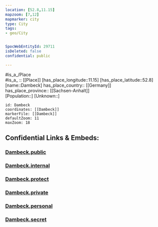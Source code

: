 ```yaml
---
location: [52.8,11.15] 
mapzoom: [7,12] 
mapmarker: city 
type: City
tags:
- geo/City


SpocWebEntityId: 29711
isDeleted: false
confidential: public

---
```

#is_a_/Place  
#is_a_ :: [[Place]] 
[has_place_longitude::11.15] 
[has_place_latitude::52.8] 
[name::Dambeck] 
has_place_country:: [[Germany]]  
has_place_province:: [[Sachsen-Anhalt]]  
[Population::] 
[Unknown::] 


```leaflet
id: Dambeck
coordinates: [[Dambeck]] 
markerFile: [[Dambeck]] 
defaultZoom: 11 
maxZoom: 18
```


## Confidential Links & Embeds: 

### [Dambeck.public](/_public/\Earth\Continent\Europe\Europe~Central\Germany\Germany~East\Sachsen-Anhalt\counties~SA\Altmarkkreis_Salzwedel\cities~Kreis_Salzwedel\Salzwedel\CityDambeck.public.md) 

### [Dambeck.internal](/_internal/\Earth\Continent\Europe\Europe~Central\Germany\Germany~East\Sachsen-Anhalt\counties~SA\Altmarkkreis_Salzwedel\cities~Kreis_Salzwedel\Salzwedel\CityDambeck.internal.md) 

### [Dambeck.protect](/_protect/\Earth\Continent\Europe\Europe~Central\Germany\Germany~East\Sachsen-Anhalt\counties~SA\Altmarkkreis_Salzwedel\cities~Kreis_Salzwedel\Salzwedel\CityDambeck.protect.md) 

### [Dambeck.private](/_private/\Earth\Continent\Europe\Europe~Central\Germany\Germany~East\Sachsen-Anhalt\counties~SA\Altmarkkreis_Salzwedel\cities~Kreis_Salzwedel\Salzwedel\CityDambeck.private.md) 

### [Dambeck.personal](/_personal/\Earth\Continent\Europe\Europe~Central\Germany\Germany~East\Sachsen-Anhalt\counties~SA\Altmarkkreis_Salzwedel\cities~Kreis_Salzwedel\Salzwedel\CityDambeck.personal.md) 

### [Dambeck.secret](/_secret/\Earth\Continent\Europe\Europe~Central\Germany\Germany~East\Sachsen-Anhalt\counties~SA\Altmarkkreis_Salzwedel\cities~Kreis_Salzwedel\Salzwedel\CityDambeck.secret.md)

